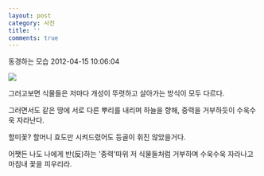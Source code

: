 ```yaml
---
layout: post
category: 사진
title: ''
comments: true
---
```

동경하는 모습
2012-04-15 10:06:04


  

![][link0]

  

그러고보면 식물들은 저마다 개성이 뚜렷하고 살아가는 방식이 모두 다르다.

  

그러면서도 같은 땅에 서로 다른 뿌리를 내리며 하늘을 향해, 중력을 거부하듯이 수욱수욱 자라난다.

  

할미꽃? 할머니 효도만 시켜드렸어도 등골이 휘진 않았을거다.

  

어쨋든 나도 나에게 반(反)하는 '중력'따위 저 식물들처럼 거부하며 수욱수욱 자라나고 마침내 꽃을 피우리라.


[link0]:https://t1.daumcdn.net/cfile/tistory/1867F0464F8A1DE326
